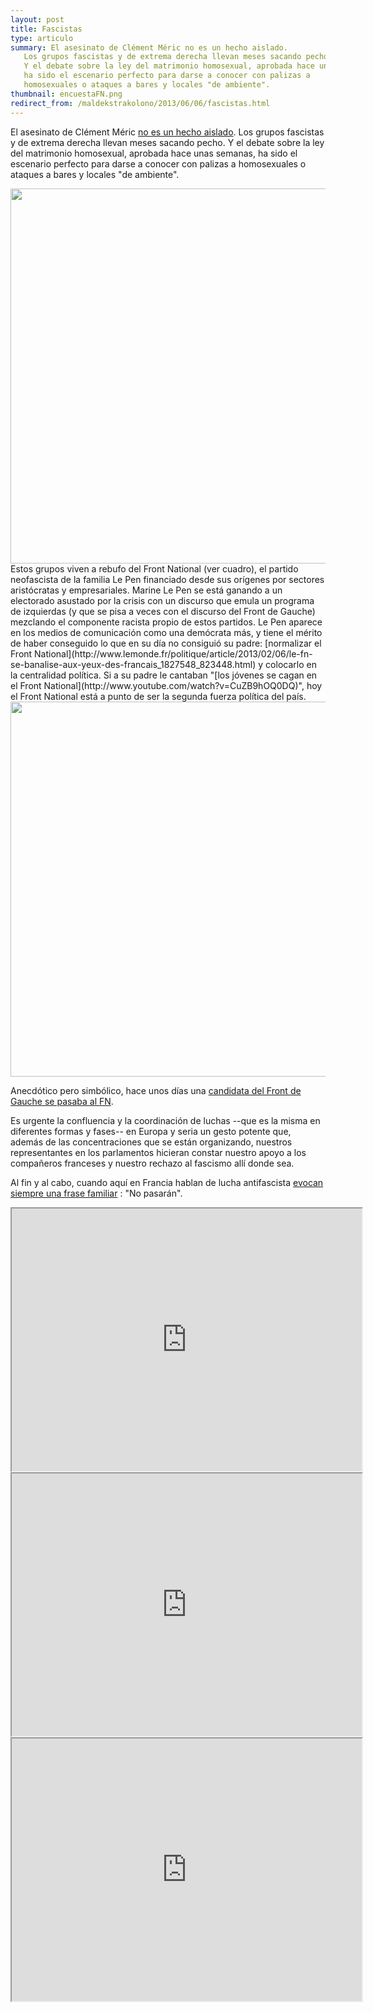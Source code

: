 ```yaml
---
layout: post
title: Fascistas
type: articulo
summary: El asesinato de Clément Méric no es un hecho aislado.
   Los grupos fascistas y de extrema derecha llevan meses sacando pecho. 
   Y el debate sobre la ley del matrimonio homosexual, aprobada hace unas semanas, 
   ha sido el escenario perfecto para darse a conocer con palizas a 
   homosexuales o ataques a bares y locales "de ambiente".
thumbnail: encuestaFN.png
redirect_from: /maldekstrakolono/2013/06/06/fascistas.html
---
```


El asesinato de Clément Méric [no es un hecho aislado](http://www.humanite.fr/politique/lagression-de-clement-meric-nest-pas-un-acte-pas-i-543212). 
Los grupos fascistas y de extrema derecha llevan meses sacando pecho. 
Y el debate sobre la ley del matrimonio homosexual, aprobada hace unas semanas, 
ha sido el escenario perfecto para darse a conocer con palizas a 
homosexuales o ataques a bares y locales "de ambiente".

<img src="{{ site.baseurl }}/assets/EXTREMEDROITE2013-2.png" width="600" />
Estos grupos viven a rebufo del Front National (ver cuadro), el partido 
neofascista de la familia Le Pen financiado desde sus orígenes por 
sectores aristócratas y empresariales. Marine Le Pen se está ganando a 
un electorado asustado por la crisis con un discurso que emula un programa 
de izquierdas (y que se pisa a veces con el discurso del Front de Gauche) 
mezclando el componente racista propio de estos partidos. Le Pen aparece 
en los medios de comunicación como una demócrata más, y tiene el mérito 
de haber conseguido lo que en su día no consiguió su padre: 
[normalizar el Front National](http://www.lemonde.fr/politique/article/2013/02/06/le-fn-se-banalise-aux-yeux-des-francais_1827548_823448.html) 
y colocarlo en la centralidad política. Si a su padre le cantaban 
"[los jóvenes se cagan en el Front National](http://www.youtube.com/watch?v=CuZB9hOQ0DQ)", 
hoy el Front National está a punto de ser la segunda fuerza política del país.

<img src="{{ site.baseurl }}/assets/encuestaFN.png" width="600" />

Anecdótico pero simbólico, hace unos días una [candidata del Front de Gauche se pasaba al FN](http://www.lemonde.fr/politique/article/2013/05/25/l-ex-candidate-communiste-anna-rosso-roig-passe-au-fn-pour-les-municipales_3417528_823448.html).

Es urgente la confluencia y la coordinación de luchas --que es la misma 
en diferentes formas y fases-- en Europa y seria un gesto potente que, 
además de las concentraciones que se están organizando, nuestros representantes 
en los parlamentos hicieran constar nuestro apoyo a los compañeros franceses 
y nuestro rechazo al fascismo allí donde sea.

Al fin y al cabo, cuando aquí en Francia hablan de lucha antifascista [evocan siempre una frase familiar](http://www.alexis-corbiere.com/index.php/post/2013/06/05/L%E2%80%99horreur-fasciste-vient-de-tuer-en-plein-Paris?utm_source=twitterfeed&utm_medium=twitter) : "No pasarán".

<iframe width="560" height="420" src="http://www.youtube.com/embed/CuZB9hOQ0DQ?color=white&theme=light"></iframe>

<iframe width="560" height="420" src="http://www.youtube.com/embed/ct4-q1f3TOo?color=white&theme=light"></iframe>

<iframe width="560" height="420" src="http://www.youtube.com/embed/M65MKVmIJbw?color=white&theme=light"></iframe>
